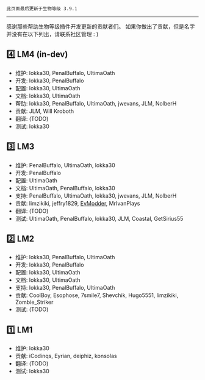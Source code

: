 ```
此页面最后更新于生物等级 3.9.1
```

---

感谢那些帮助生物等级插件开发更新的贡献者们。
如果你做出了贡献，但是名字并没有在以下列出，请联系社区管理 : )

## 4️⃣ LM4 (in-dev)

- 维护: lokka30, PenalBuffalo, UltimaOath
- 开发: lokka30, PenalBuffalo
- 配置: lokka30, UltimaOath
- 文档: lokka30, UltimaOath
- 帮助: lokka30, PenalBuffalo, UltimaOath, jwevans, JLM, NolberH
- 贡献: JLM, Will Kroboth
- 翻译: (TODO)
- 测试: lokka30

## 3️⃣ LM3

- 维护: PenalBuffalo, UltimaOath, lokka30
- 开发: PenalBuffalo
- 配置: UltimaOath
- 文档: UltimaOath, PenalBuffalo, lokka30
- 支持: PenalBuffalo, UltimaOath, lokka30, jwevans, JLM, NolberH
- 贡献: limzikiki, jeffry1829, [EvModder](https://github.com/EvModder), MrIvanPlays
- 翻译: (TODO)
- 测试: UltimaOath, PenalBuffalo, lokka30, JLM, Coastal, GetSirius55

## 2️⃣ LM2

- 维护: lokka30, PenalBuffalo, UltimaOath
- 开发: lokka30, PenalBuffalo
- 配置: lokka30, UltimaOath
- 文档: lokka30, UltimaOath
- 支持: lokka30, PenalBuffalo, UltimaOath
- 贡献: CoolBoy, Esophose, 7smile7, Shevchik, Hugo5551, limzikiki, Zombie_Striker
- 测试: (TODO)

## 1️⃣ LM1

- 维护: lokka30
- 贡献: iCodinqs, Eyrian, deiphiz, konsolas
- 翻译: (TODO)
- 测试: lokka30

